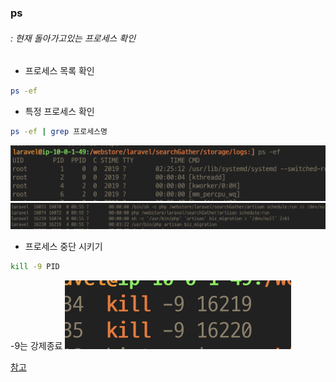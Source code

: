 ### ps 
###### : 현재 돌아가고있는 프로세스 확인
- 프로세스 목록 확인
```bash
ps -ef 
```

- 특정 프로세스 확인
```bash
ps -ef | grep 프로세스명 
```
![출력 화면](../img/command_ps1.png)
![출력 화면](../img/command_pid.png)


- 프로세스 중단 시키기 
```bash
kill -9 PID
```
-9는 강제종료 
![출력 화면](../img/command_kill.png)


[참고](https://yang1650.tistory.com/110)